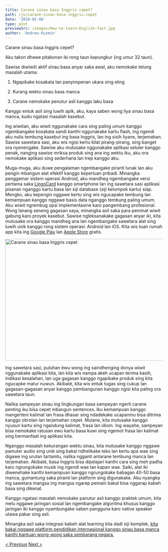 ```yaml
---
title: Carane sinau basa Inggris cepet?
path: /jv/carane-sinau-basa-inggris-cepet
date: '2018-02-06'
type: post
previewSrc: /images/How-to-learn-English-fast.jpg
author: 'Andrew Kuzmin'
---
```


Carane sinau basa Inggris cepet?

Aku takon dhewe pitakonan iki rong taun kepungkur (ing umur 32 taun).

Sawise diwiwiti aktif sinau basa anyar saka awal, aku nemokake telung masalah utama:

1. Ngapikake kosakata lan panyimpenan ukara sing eling

2. Kurang wektu sinau basa manca

3. Carane nemokake penutur asli kanggo laku basa

Kanggo entuk asil sing luwih apik, aku, kaya saben wong liya sinau basa manca, kudu ngatasi masalah kasebut.

Ing wiwitan, aku wiwit nggunakake cara sing paling umum kanggo ngembangake kosakata sandi kanthi nggunakake kartu flash, ing ngendi aku nulis tembung kasebut ing basa Inggris, lan ing sisih liyane, terjemahan. Sawise sawetara sasi, aku wis ngisi kertu kilat pirang-pirang, sing banget ora nyenengake. Sawise aku mutusake nggunakake aplikasi seluler kanggo penak, nanging sawise mriksa produk sing ana ing wektu iku, aku ora nemokake aplikasi sing sederhana lan trep kanggo aku.

Muga-muga, aku duwe pengalaman ngembangake piranti lunak lan aku pengin mbangun alat efektif kanggo keperluan pribadi. Minangka penggemar sistem operasi Android, aku mandheg ngembangake versi pertama saka <a href="https://lingocard.com">LingoCard</a> kanggo smartphone lan ing sawetara sasi aplikasi pisanan nganggo kartu basa lan siji database (siji kelompok kartu) siap. Mengko, aku kepengin nggawe kertu sing wis ngucapake tembung lan kemampuan kanggo nggawe basis data nganggo tembung paling umum. Aku wiwit ngrembug opsi implementasine karo pangembang profesional. Wong lanang seneng gagasan saya, minangka asil saka para peminat wiwit gabung karo proyek kasebut. Sawise ngleksanakake gagasan anyar iki, kita mutusake ora kanggo mandheg ana lan ngembangake sawetara alat sing luwih unik kanggo rong sistem operasi: Android lan iOS. Kita wis tuan rumah app kita ing <a href="https://play.google.com/store/apps/details?id=com.lingocard.lingocard">Google Play</a> lan <a href="https://itunes.apple.com/us/app/lingocard/id1217076835?mt=8">Apple Store</a> gratis.

<img class="aligncenter wp-image-5587" src="../images/2018/01/LigoCard-App-small.png" alt="Carane sinau basa Inggris cepet" width="973" height="388" />

Ing sawetara sasi, puluhan èwu wong ing saindhenging donya wiwit nggunakake aplikasi kita, lan kita wis nampa akeh ucapan terima kasih, indikasi kesalahan, lan uga gagasan kanggo ngapikake produk sing kita ngucapke matur nuwun. Akibaté, kita wis entuk tugas sing cukup lan gagasan-gagasan anyar kanggo pembangunan kanggo ngisi kita paling ora sawetara taun.

Nalika sampeyan sinau ing lingkungan basa sampeyan ngerti carane penting iku bisa cepet mbangun sentences. Iku kemampuan kanggo mangerteni kalimat lan frasa dhasar sing ndadekake ucapanmu bisa ditrima kanggo obrolan lan terjemahan cepet. Mulane, kita mutusake kanggo nyusun kartu sing ngandung kalimat, frasa lan idiom. Ing wayahe, sampeyan bisa nemokake ratusan ewu kartu basa kuwi sing ngemot frasa lan kalimat sing bermanfaat ing aplikasi kita.

Nganggo masalah kekurangan wektu sinau, kita mutusake kanggo nggawe pamuter audio sing unik sing bakal ndhelikake teks lan kertu apa wae sing digawe ing urutan tartamtu, nalika ngganti antarane tembung manca lan terjemahan. Akibaté, basa Inggris bisa dipelajari kanthi cara sing meh padha karo ngrungokake musik ing ngendi wae lan kapan wae. Saiki, alat iki diwenehake kanthi kemampuan kanggo ngrungokake babagan 40-50 basa manca, gumantung saka piranti lan platform sing digunakake. Aku nyangka ing sawetara mangsa ing mangsa ngarep pemain bakal bisa nggarap kabeh basa sing dikenal.

Kanggo ngatasi masalah nemokake panutur asli kanggo praktek umum, kita melu nggawe jaringan sosial lan ngembangake algoritma khusus kanggo jaringan iki kanggo nyambungake saben pangguna karo native speaker utawa pakar sing asli.

Minangka asil saka integrasi kabeh alat learning kita dadi siji komplek, <a href="https://lingocard.com">kita bakal nggawe platform pendidikan internasional kanggo sinau basa manca kanthi bantuan wong-wong saka sembarang negara.</a>

<a href="/jv/nemokake-penutur-asli-kanggo-latihan-basa">< Previous</a> <a href="/jv/kertu-basa-kanggo">Next ></a>
